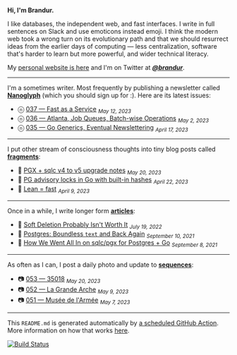**Hi, I'm Brandur.**

I like databases, the independent web, and fast interfaces. I write in full sentences on Slack and use emoticons instead emoji. I think the modern web took a wrong turn on its evolutionary path and that we should resurrect ideas from the earlier days of computing — less centralization, software that's harder to learn but more powerful, and wider technical literacy.

My [personal website is here](https://brandur.org) and I'm on Twitter at [***@brandur***](https://twitter.com/brandur).

---

I'm a sometimes writer. Most frequently by publishing a newsletter called [**Nanoglyph**](https://brandur.org/newsletter#nanoglyph) (which you should sign up for :). Here are its latest issues:

* ⓝ [037 — Fast as a Service](https://brandur.org/nanoglyphs/037-fast) <sub><em>May 12, 2023</em></sub>
* ⓝ [036 — Atlanta, Job Queues, Batch-wise Operations](https://brandur.org/nanoglyphs/036-queues) <sub><em>May 2, 2023</em></sub>
* ⓝ [035 — Go Generics, Eventual Newslettering](https://brandur.org/nanoglyphs/035-generics) <sub><em>April 17, 2023</em></sub>

---

I put other stream of consciousness thoughts into tiny blog posts called [**fragments**](https://brandur.org/fragments):

* 🐚 [PGX + sqlc v4 to v5 upgrade notes](https://brandur.org/fragments/pgx-v5-sqlc-upgrade) <sub><em>May 20, 2023</em></sub>
* 🐚 [PG advisory locks in Go with built-in hashes](https://brandur.org/fragments/pg-advisory-locks-with-go-hash) <sub><em>April 22, 2023</em></sub>
* 🐚 [Lean = fast](https://brandur.org/fragments/lean-fast) <sub><em>April 9, 2023</em></sub>

---

Once in a while, I write longer form [**articles**](https://brandur.org/articles):

* 📖 [Soft Deletion Probably Isn&#39;t Worth It](https://brandur.org/soft-deletion) <sub><em>July 19, 2022</em></sub>
* 📖 [Postgres: Boundless `text` and Back Again](https://brandur.org/text) <sub><em>September 10, 2021</em></sub>
* 📖 [How We Went All In on sqlc/pgx for Postgres + Go](https://brandur.org/sqlc) <sub><em>September 8, 2021</em></sub>

---

As often as I can, I post a daily photo and update to [**sequences**](https://brandur.org/sequences):

* 📷 [053 — 35018](https://brandur.org/sequences/053) <sub><em>May 20, 2023</em></sub>
* 📷 [052 — La Grande Arche](https://brandur.org/sequences/052) <sub><em>May 9, 2023</em></sub>
* 📷 [051 — Musée de l&#39;Armée](https://brandur.org/sequences/051) <sub><em>May 7, 2023</em></sub>

---

This `README.md` is generated automatically by [a scheduled GitHub Action](https://github.com/brandur/brandur/blob/master/.github/workflows/ci.yml). More information on how that works [here](https://brandur.org/fragments/self-updating-github-readme).

[![Build Status](https://github.com/brandur/brandur/workflows/brandur%20CI/badge.svg)](https://github.com/brandur/brandur/actions)
